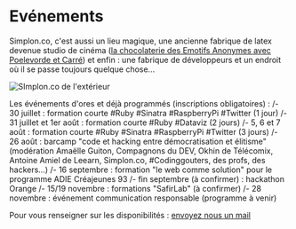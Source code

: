 Evénements
=============

Simplon.co, c'est aussi un lieu magique, une ancienne fabrique de latex devenue studio de cinéma ([la chocolaterie des Emotifs Anonymes avec Poelevorde et Carré](http://www.youtube.com/watch?v=Eb6VGdPGVO8)) et enfin : une fabrique de développeurs et un endroit où il se passe toujours quelque chose...

![SImplon.co de l'extérieur](https://dl.dropboxusercontent.com/u/183631273/photo-frenchweb-cour-simplon.png)

Les événements d'ores et déjà programmés (inscriptions obligatoires) :
/- 30 juillet : formation courte #Ruby #Sinatra #RaspberryPi #Twitter (1 jour)
/- 31 juillet et 1er août : formation courte #Ruby #Dataviz (2 jours)
/- 5, 6 et 7 août : formation courte #Ruby #Sinatra #RaspberryPi #Twitter (3 jours)
/- 26 août : barcamp "code et hacking entre démocratisation et élitisme" (modération Amaëlle Guiton, Compagnons du DEV, Okhin de Télécomix, Antoine Amiel de Leearn, Simplon.co, #Codinggouters, des profs, des hackers...)
/- 16 septembre : formation "le web comme solution" pour le programme ADIE Créajeunes 93
/- fin septembre (à confirmer) : hackathon Orange
/- 15/19 novembre : formations "SafirLab" (à confirmer)
/- 28 novembre : événement communication responsable (programme à venir)

Pour vous renseigner sur les disponibilités : [envoyez nous un mail](inbox@simplon.co)


